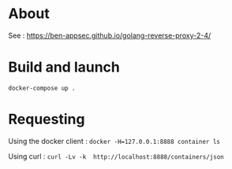 About
==

See : https://ben-appsec.github.io/golang-reverse-proxy-2-4/

Build and launch
==
`docker-compose up .`

Requesting 
==
Using the docker client :
`docker -H=127.0.0.1:8888 container ls`

Using curl :
`curl -Lv -k  http://localhost:8888/containers/json`